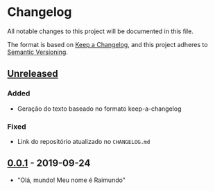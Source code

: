 # Changelog
All notable changes to this project will be documented in this file.

The format is based on [Keep a Changelog](https://keepachangelog.com/en/1.0.0/),
and this project adheres to [Semantic Versioning](https://semver.org/spec/v2.0.0.html).

## [Unreleased]
### Added
- Geração do texto baseado no formato keep-a-changelog
### Fixed
- Link do repositório atualizado no `CHANGELOG.md`

## [0.0.1] - 2019-09-24
- "Olá, mundo! Meu nome é Raimundo"

[Unreleased]: https://github.com/user/repo/compare/v0.0.1...HEAD
[0.0.1]: https://github.com/user/repo/releases/tag/v0.0.1